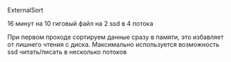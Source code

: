 ExternalSort

16 минут на 10 гиговый файл на 2 ssd в 4 потока

При первом проходе сортируем данные сразу в памяти, это избавляет от лишнего чтения с диска. Максимально используется возможность ssd читать/писать в несколько потоков